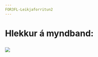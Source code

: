 ```yaml
---
FOR3FL-Leikjaforritun2
---
```


# Hlekkur á myndband:

## [![](http://img.youtube.com/vi/hbyjrrFFu4U/0.jpg)](http://www.youtube.com/watch?v=hbyjrrFFu4U "myndband af spilun")
